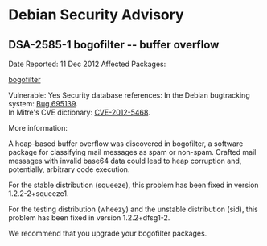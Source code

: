 
Debian Security Advisory
========================


DSA-2585-1 bogofilter -- buffer overflow
----------------------------------------



Date Reported:
11 Dec 2012
Affected Packages:

[bogofilter](https://packages.debian.org/src:bogofilter)

Vulnerable:
Yes
Security database references:
In the Debian bugtracking system: [Bug 695139](https://bugs.debian.org/cgi-bin/bugreport.cgi?bug=695139).  
In Mitre's CVE dictionary: [CVE-2012-5468](https://security-tracker.debian.org/tracker/CVE-2012-5468).  

More information:

A heap-based buffer overflow was discovered in bogofilter, a software
package for classifying mail messages as spam or non-spam. Crafted
mail messages with invalid base64 data could lead to heap corruption
and, potentially, arbitrary code execution.


For the stable distribution (squeeze), this problem has been fixed in
version 1.2.2-2+squeeze1.


For the testing distribution (wheezy) and the unstable distribution
(sid), this problem has been fixed in version 1.2.2+dfsg1-2.


We recommend that you upgrade your bogofilter packages.





